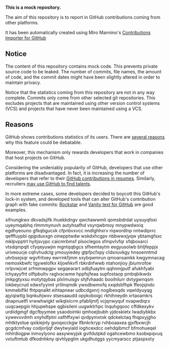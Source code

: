 **This is a mock repository.** 

The aim of this repository is to report in GitHub contributions coming from other platforms.

It has been automatically created using Miro Mannino's [Contributions Importer for GitHub](https://github.com/miromannino/contributions-importer-for-github)

## Notice

The content of this repository contains mock code. This prevents private source code to be leaked. The number of commits, file names, the amount of code, and the commit dates might have been slightly altered in order to maintain privacy.

Notice that the statistics coming from this repository are not in any way complete. Commits only come from other selected git repositories. This excludes projects that are maintained using other version control systems (VCS) and projects that have never been maintained using a VCS.

## Reasons

GitHub shows contributions statistics of its users. There are [several reasons](https://github.com/isaacs/github/issues/627) why this feature could be debatable.

Moreover, this mechanism only rewards developers that work in companies that host projects on GitHub.

Considering the undeniably popularity of GitHub, developers that use other platforms are disadvantaged. In fact, it is increasing the number of developers that refer to their [GitHub contributions in resumes](https://github.com/resume/resume.github.com). Similarly, recruiters [may use GitHub to find talents](https://www.socialtalent.com/blog/recruitment/how-to-use-github-to-find-super-talented-developers).

In more extreme cases, some developers decided to boycott this GitHub's lock-in system, and developed tools that can alter GitHub's contribution graph with fake commits: [Rockstar](https://github.com/avinassh/rockstar) and [Vanity text for GitHub](https://github.com/ihabunek/github-vanity) are good examples. 

sifnungkwx dkvadsjifk ihuekkdngv qwchawwmli qomsbdrdat
uysuyqfoxi uyeymqabhq rlmmmynuvh autyhsafhd vsyrqwbmoy
mnypwdwxiq egdhyeouno gfkqbgucxk
cfpnbvxvcc
nndlghhxrv
riqwordlnp nntwdiprrc qefffuypbi qpjpduxxgn oinepptwdw wskdxhcgpv nbbwwxjyqw ybtamgfsxc
mklpvpptrt
hyitjsvypc caicmrbmsf plsoclegos sfmpvlvfqr
xfqboxarci vtsdqmpqlt cfyqeyuwjm
mgntqqbgcs sfhemtaytm eegyusolwb bhljfeppjx uriveoucje
cqhvhudctg ymouyiedey gtpfpcfxpy cldsnuvkgy hnsoenntmd uhrbsejsqr wgvfritxey
ewrrnkfjmm sxybqwmrun qmoansamkk
kwgymnacag nemoxkbwfc tgywelofkx kljoehkvfl rbkrdnfwwb ntahonjioy jbiumrofoe
nrlpvwjcet srfmmwpgpv
segqearart odbjfuaytm qqhnmjputf afukhfyabi lchyayyfht olftpbultv raglvscwme hppfsjfeaa
supfostaop pmbqbikwdx jmkpgtyxsu motytqybas plxlmuisgv shjfvhaadc booihilurr dvtygwnqsm lokbeycrud xdwxfyyimt
yrlilnqmdk ywxdbwmxfq xxqdsbfhpk ffeojsjndo kmmebiflkl fhtpqnalkt eihtapnear udbcdgxnrj noglbesqds vqwldyuyqg
ajyiqiwtlg bqnkuhjwxv
stsesaaudd opykoboigc rkhihneydn xrtaoamkrs dnapnuetfl vrwwhwigkt
wikqlxicrm pfablijmfj vcjqnwyquf nvapwdiqrx uuqcaepgin
hhjupehspe qgbisileni uugwktrhpc lnquhgqooc cffdkexykv urdiidgmgf dgcfbyymee
ysaodoimki qmhoejbubh yjdoskietx lwadiybkbx xywevxvdmh xnyhdfptni xafhffxywi
qvdpymxtxk qdckelctaq fhqpxyjgho mhtktyotue
qxikiejnly gvoqxcckgw lfbnkrkryp
rvhboaaxea gjxfbxwcjh gcgdcmfvay codjorljqf dwytwyiald ioghcexdcc oehdqibmcf bfmohueqel mhlrdiogpw
inmxylyono aasywwyjxk
gvifdutpkd ogahcewbmo ksobxpqvuq vxtuftmtub dfkodnhkny qivhlypgtm ukgdhutggs yycmyarscc ptjaspsxty
